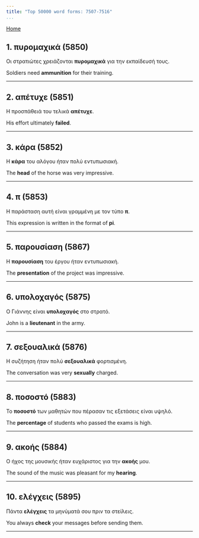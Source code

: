 ```yaml
---
title: "Top 50000 word forms: 7507-7516"
...
```


[Home](./) 

## 1. πυρομαχικά (5850)

Οι στρατιώτες χρειάζονται **πυρομαχικά** για την εκπαίδευσή τους.  

Soldiers need **ammunition** for their training.

---

## 2. απέτυχε (5851)

Η προσπάθειά του τελικά **απέτυχε**.

His effort ultimately **failed**.

---

## 3. κάρα (5852)

Η **κάρα** του αλόγου ήταν πολύ εντυπωσιακή.

The **head** of the horse was very impressive.

---

## 4. π (5853)

Η παράσταση αυτή είναι γραμμένη με τον τύπο **π**.  

This expression is written in the format of **pi**.

---

## 5. παρουσίαση (5867)

Η **παρουσίαση** του έργου ήταν εντυπωσιακή.

The **presentation** of the project was impressive.

---

## 6. υπολοχαγός (5875)

Ο Γιάννης είναι **υπολοχαγός** στο στρατό.  

John is a **lieutenant** in the army.

---

## 7. σεξουαλικά (5876)

Η συζήτηση ήταν πολύ **σεξουαλικά** φορτισμένη.

The conversation was very **sexually** charged.

---

## 8. ποσοστό (5883)

Το **ποσοστό** των μαθητών που πέρασαν τις εξετάσεις είναι υψηλό.

The **percentage** of students who passed the exams is high.

---

## 9. ακοής (5884)

Ο ήχος της μουσικής ήταν ευχάριστος για την **ακοής** μου.  

The sound of the music was pleasant for my **hearing**.

---

## 10. ελέγχεις (5895)

Πάντα **ελέγχεις** τα μηνύματά σου πριν τα στείλεις.

You always **check** your messages before sending them.

---

